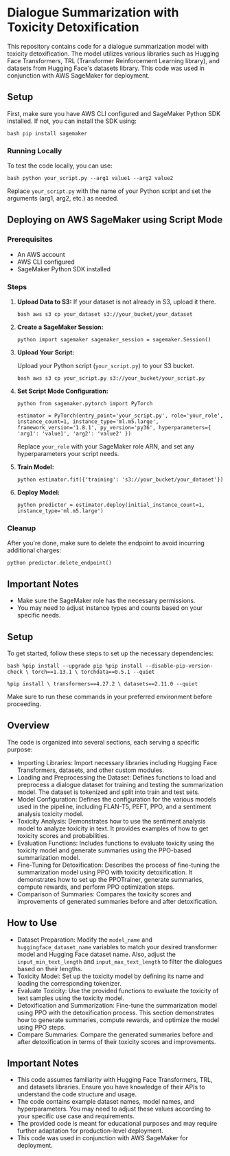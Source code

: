 # Dialogue Summarization with Toxicity Detoxification

This repository contains code for a dialogue summarization model with toxicity detoxification. The model utilizes various libraries such as Hugging Face Transformers, TRL (Transformer Reinforcement Learning library), and datasets from Hugging Face's datasets library. This code was used in conjunction with AWS SageMaker for deployment.

## Setup

First, make sure you have AWS CLI configured and SageMaker Python SDK installed. If not, you can install the SDK using:

`bash pip install sagemaker`

### Running Locally

To test the code locally, you can use:

`bash python your_script.py --arg1 value1 --arg2 value2`

Replace `your_script.py` with the name of your Python script and set the arguments (arg1, arg2, etc.) as needed.

## Deploying on AWS SageMaker using Script Mode

### Prerequisites

- An AWS account
- AWS CLI configured
- SageMaker Python SDK installed

### Steps

1. **Upload Data to S3:** If your dataset is not already in S3, upload it there.

    `bash aws s3 cp your_dataset s3://your_bucket/your_dataset`

2. **Create a SageMaker Session:**

    `python import sagemaker sagemaker_session = sagemaker.Session()`

3. **Upload Your Script:**

    Upload your Python script (`your_script.py`) to your S3 bucket.

   `bash
    aws s3 cp your_script.py s3://your_bucket/your_script.py
   `

4. **Set Script Mode Configuration:**

    `python
    from sagemaker.pytorch import PyTorch`

    `estimator = PyTorch(entry_point='your_script.py',
                        role='your_role',
                        instance_count=1,
                        instance_type='ml.m5.large',
                        framework_version='1.8.1',
                        py_version='py36',
                        hyperparameters={
                            'arg1': 'value1',
                            'arg2': 'value2'
                        })`

    Replace `your_role` with your SageMaker role ARN, and set any hyperparameters your script needs.

5. **Train Model:**

    `python estimator.fit({'training': 's3://your_bucket/your_dataset'})`

6. **Deploy Model:**

    `python predictor = estimator.deploy(initial_instance_count=1, instance_type='ml.m5.large')`

### Cleanup

After you're done, make sure to delete the endpoint to avoid incurring additional charges:

`python
predictor.delete_endpoint()
`

## Important Notes

- Make sure the SageMaker role has the necessary permissions.
- You may need to adjust instance types and counts based on your specific needs.

## Setup

To get started, follow these steps to set up the necessary dependencies:

`bash
%pip install --upgrade pip
%pip install --disable-pip-version-check \
    torch==1.13.1 \
    torchdata==0.5.1 --quiet`

`%pip install \
    transformers==4.27.2 \
    datasets==2.11.0 --quiet`

Make sure to run these commands in your preferred environment before proceeding.

## Overview

The code is organized into several sections, each serving a specific purpose:

- Importing Libraries: Import necessary libraries including Hugging Face Transformers, datasets, and other custom modules.
- Loading and Preprocessing the Dataset: Defines functions to load and preprocess a dialogue dataset for training and testing the summarization model. The dataset is tokenized and split into train and test sets.
- Model Configuration: Defines the configuration for the various models used in the pipeline, including FLAN-T5, PEFT, PPO, and a sentiment analysis toxicity model.
- Toxicity Analysis: Demonstrates how to use the sentiment analysis model to analyze toxicity in text. It provides examples of how to get toxicity scores and probabilities.
- Evaluation Functions: Includes functions to evaluate toxicity using the toxicity model and generate summaries using the PPO-based summarization model.
- Fine-Tuning for Detoxification: Describes the process of fine-tuning the summarization model using PPO with toxicity detoxification. It demonstrates how to set up the PPOTrainer, generate summaries, compute rewards, and perform PPO optimization steps.
- Comparison of Summaries: Compares the toxicity scores and improvements of generated summaries before and after detoxification.

## How to Use

- Dataset Preparation: Modify the `model_name` and `huggingface_dataset_name` variables to match your desired transformer model and Hugging Face dataset name. Also, adjust the `input_min_text_length` and `input_max_text_length` to filter the dialogues based on their lengths.
- Toxicity Model: Set up the toxicity model by defining its name and loading the corresponding tokenizer.
- Evaluate Toxicity: Use the provided functions to evaluate the toxicity of text samples using the toxicity model.
- Detoxification and Summarization: Fine-tune the summarization model using PPO with the detoxification process. This section demonstrates how to generate summaries, compute rewards, and optimize the model using PPO steps.
- Compare Summaries: Compare the generated summaries before and after detoxification in terms of their toxicity scores and improvements.

## Important Notes

- This code assumes familiarity with Hugging Face Transformers, TRL, and datasets libraries. Ensure you have knowledge of their APIs to understand the code structure and usage.
- The code contains example dataset names, model names, and hyperparameters. You may need to adjust these values according to your specific use case and requirements.
- The provided code is meant for educational purposes and may require further adaptation for production-level deployment.
- This code was used in conjunction with AWS SageMaker for deployment.

